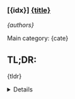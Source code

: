 ### [{idx}] [{title}]({url})
*{authors}*

Main category: {cate}

## TL;DR: 
{tldr}

<details>
  <summary>Details</summary>

## Motivation: 
{motivation}

## Method: 
{method}

## Result: 
{result}

## Conclusion:
{conclusion}

## ai_Abstract: 
{ai_summary}

## 摘要翻译: 
{translation}

</details>
